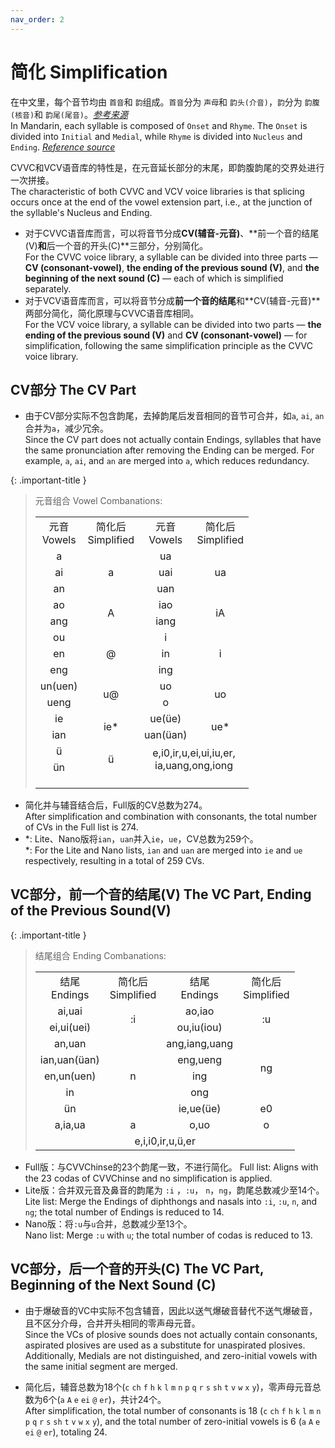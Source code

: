 ```yaml
---
nav_order: 2
---
```


# 简化 Simplification

在中文里，每个音节均由 `首音`和 `韵`组成。`首音`分为 `声母`和 `韵头(介音)`，`韵`分为 `韵腹(核音)`和 `韵尾(尾音)`。[*参考来源*](http://jpk.pku.edu.cn/course/llyyx/script/142.pdf)  
In Mandarin, each syllable is composed of `Onset` and `Rhyme`. The `Onset` is divided into `Initial` and `Medial`, while `Rhyme` is divided into `Nucleus` and `Ending`. [*Reference source*](http://jpk.pku.edu.cn/course/llyyx/script/142.pdf)  

CVVC和VCV语音库的特性是，在元音延长部分的末尾，即韵腹韵尾的交界处进行一次拼接。  
The characteristic of both CVVC and VCV voice libraries is that splicing occurs once at the end of the vowel extension part, i.e., at the junction of the syllable's Nucleus and Ending.  

- 对于CVVC语音库而言，可以将音节分成**CV(辅音-元音)**、**前一个音的结尾(V)**和**后一个音的开头(C)**三部分，分别简化。  
  For the CVVC voice library, a syllable can be divided into three parts — **CV (consonant-vowel)**, **the ending of the previous sound (V)**, and **the beginning of the next sound (C)** — each of which is simplified separately.  
- 对于VCV语音库而言，可以将音节分成**前一个音的结尾**和**CV(辅音-元音)**两部分简化，简化原理与CVVC语音库相同。  
  For the VCV voice library, a syllable can be divided into two parts — **the ending of the previous sound (V)** and **CV (consonant-vowel)** — for simplification, following the same simplification principle as the CVVC voice library.  

## CV部分 The CV Part

- 由于CV部分实际不包含韵尾，去掉韵尾后发音相同的音节可合并，如`a`, `ai`, `an`合并为`a`，减少冗余。  
  Since the CV part does not actually contain Endings, syllables that have the same pronunciation after removing the Ending can be merged. For example, `a`, `ai`, and `an` are merged into `a`, which reduces redundancy.  

{: .important-title }
> 元音组合 Vowel Combanations:
>
> <table style="text-align: center"><col><tr><td>元音<br>Vowels</td><td>简化后<br>Simplified</td><td>元音<br>Vowels</td><td>简化后<br>Simplified</td></tr><tr><td>a</td><td rowspan=3>a</td><td>ua</td><td rowspan=3>ua</td></tr><tr><td>ai</td><td>uai</td></tr><tr><td>an</td><td>uan</td></tr><tr><td>ao</td><td rowspan=2>A</td><td>iao</td><td rowspan=2>iA</td></tr><tr><td>ang</td><td>iang</td></tr><tr><td>ou</td><td rowspan=3>@</td><td>i</td><td rowspan=3>i</td></tr><tr><td>en</td><td>in</td></tr><tr><td>eng</td><td>ing</td></tr><tr><td>un(uen)</td><td rowspan=2>u@</td><td>uo</td><td rowspan=2>uo</td></tr><tr><td>ueng</td><td>o</td></tr><tr><td>ie</td><td rowspan=2>ie*</td><td>ue(üe)</td><td rowspan=2>ue*</td></tr><tr><td>ian</td><td>uan(üan)</td></tr><tr><td>ü</td><td rowspan=2>ü</td><td colspan=2 rowspan=2>e,i0,ir,u,ei,ui,iu,er,<br>ia,uang,ong,iong</td></tr><tr><td>ün</td></tr><tr><td colspan=4 height=19></td></tr></table>

- 简化并与辅音结合后，Full版的CV总数为274。  
  After simplification and combination with consonants, the total number of CVs in the Full list is 274.
- *: Lite、Nano版将`ian`，`uan`并入`ie`，`ue`，CV总数为259个。  
  *: For the Lite and Nano lists, `ian` and `uan` are merged into `ie` and `ue` respectively, resulting in a total of 259 CVs.

## VC部分，前一个音的结尾(V) The VC Part, Ending of the Previous Sound(V)

{: .important-title }
> 结尾组合 Ending Combanations:
> 
> <table style="text-align: center"><col><col><tr><td>结尾<br>Endings</td><td>简化后<br>Simplified</td><td>结尾<br>Endings</td><td>简化后<br>Simplified</td></tr><tr><td>ai,uai</td><td rowspan=2>:i</td><td>ao,iao</td><td rowspan=2>:u</td></tr><tr><td>ei,ui(uei)</td><td>ou,iu(iou)</td></tr><tr><td>an,uan</td><td rowspan=5>n</td><td>ang,iang,uang</span></td><td rowspan=4>ng</td></tr><tr><td>ian,uan(üan)</td><td>eng,ueng</td></tr><tr><td>en,un(uen)</td><td>ing</td></tr><tr><td>in</td><td>ong</td></tr><tr><td>ün</td><td>ie,ue(üe)</td><td>e0</td></tr><tr><td>a,ia,ua</td><td>a</td><td>o,uo</td><td>o</td></tr><tr><td colspan=4>e,i,i0,ir,u,ü,er</td></tr></table>

- Full版：与CVVChinse的23个韵尾一致，不进行简化。
  Full list: Aligns with the 23 codas of CVVChinse and no simplification is applied. 
- Lite版：合并双元音及鼻音的韵尾为 `:i` ，`:u`， `n`，`ng`，韵尾总数减少至14个。
  Lite list: Merge the Endings of diphthongs and nasals into `:i`, `:u`, `n`, and `ng`; the total number of Endings is reduced to 14.  
- Nano版：将`:u`与`u`合并，总数减少至13个。  
  Nano list: Merge `:u` with `u`; the total number of codas is reduced to 13.  

## VC部分，后一个音的开头(C) The VC Part, Beginning of the Next Sound (C)

- 由于爆破音的VC中实际不包含辅音，因此以送气爆破音替代不送气爆破音，且不区分介母，合并开头相同的零声母元音。  
  Since the VCs of plosive sounds does not actually contain consonants, aspirated plosives are used as a substitute for unaspirated plosives. Additionally, Medials are not distinguished, and zero-initial vowels with the same initial segment are merged.

- 简化后，辅音总数为18个(`c` `ch` `f` `h` `k` `l` `m` `n` `p` `q` `r` `s` `sh` `t` `v` `w` `x` `y`)，零声母元音总数为6个(`a` `A` `e` `ei` `@` `er`)，共计24个。  
  After simplification, the total number of consonants is 18 (`c` `ch` `f` `h` `k` `l` `m` `n` `p` `q` `r` `s` `sh` `t` `v` `w` `x` `y`), and the total number of zero-initial vowels is 6 (`a` `A` `e` `ei` `@` `er`), totaling 24.

